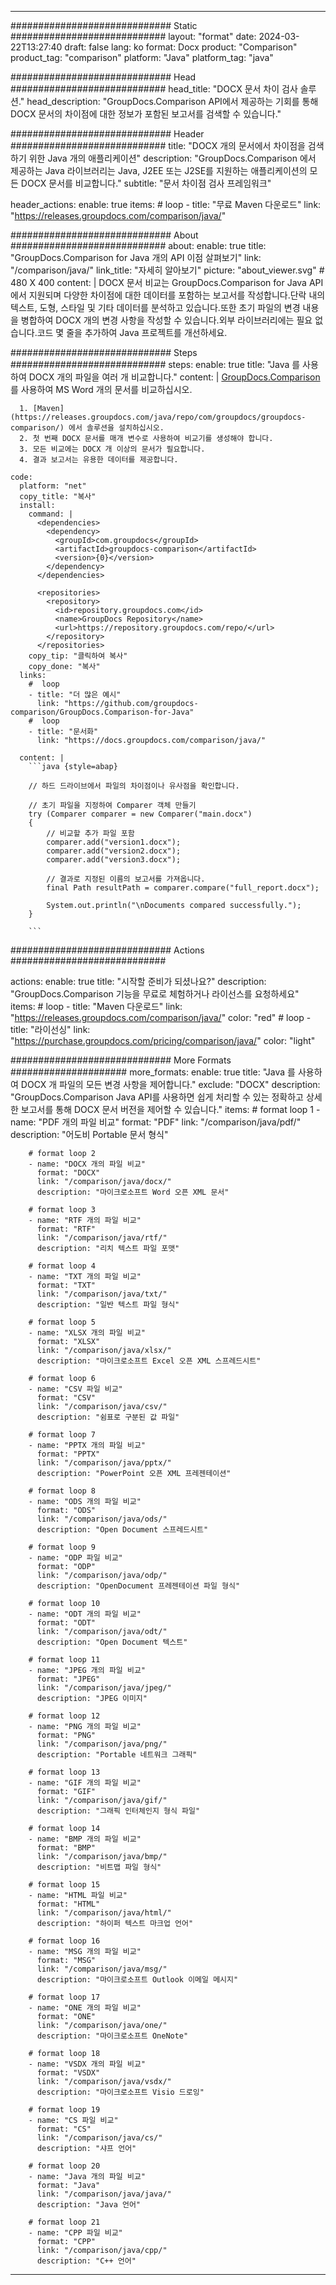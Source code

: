
---
############################# Static ############################
layout: "format"
date:  2024-03-22T13:27:40
draft: false
lang: ko
format: Docx
product: "Comparison"
product_tag: "comparison"
platform: "Java"
platform_tag: "java"

############################# Head ############################
head_title: "DOCX 문서 차이 검사 솔루션."
head_description: "GroupDocs.Comparison API에서 제공하는 기회를 통해 DOCX 문서의 차이점에 대한 정보가 포함된 보고서를 검색할 수 있습니다."

############################# Header ############################
title: "DOCX 개의 문서에서 차이점을 검색하기 위한 Java 개의 애플리케이션" 
description: "GroupDocs.Comparison 에서 제공하는 Java 라이브러리는 Java, J2EE 또는 J2SE를 지원하는 애플리케이션의 모든 DOCX 문서를 비교합니다."
subtitle: "문서 차이점 검사 프레임워크"  

header_actions:
  enable: true
  items:
    #  loop
    - title: "무료 Maven 다운로드"
      link: "https://releases.groupdocs.com/comparison/java/"
      
############################# About ############################
about:
    enable: true
    title: "GroupDocs.Comparison for Java 개의 API 이점 살펴보기"
    link: "/comparison/java/"
    link_title: "자세히 알아보기"
    picture: "about_viewer.svg" # 480 X 400
    content: |
       DOCX 문서 비교는 GroupDocs.Comparison for Java API에서 지원되며 다양한 차이점에 대한 데이터를 포함하는 보고서를 작성합니다.단락 내의 텍스트, 도형, 스타일 및 기타 데이터를 분석하고 있습니다.또한 초기 파일의 변경 내용을 병합하여 DOCX 개의 변경 사항을 작성할 수 있습니다.외부 라이브러리에는 필요 없습니다.코드 몇 줄을 추가하여 Java 프로젝트를 개선하세요.

############################# Steps ############################
steps:
    enable: true
    title: "Java 를 사용하여 DOCX 개의 파일을 여러 개 비교합니다."
    content: |
      [GroupDocs.Comparison](https://products.groupdocs.com/comparison/java/) 를 사용하여 MS Word 개의 문서를 비교하십시오.
      
      1. [Maven](https://releases.groupdocs.com/java/repo/com/groupdocs/groupdocs-comparison/) 에서 솔루션을 설치하십시오.
      2. 첫 번째 DOCX 문서를 매개 변수로 사용하여 비교기를 생성해야 합니다.
      3. 모든 비교에는 DOCX 개 이상의 문서가 필요합니다.
      4. 결과 보고서는 유용한 데이터를 제공합니다.
   
    code:
      platform: "net"
      copy_title: "복사"
      install:
        command: |
          <dependencies>
            <dependency>
              <groupId>com.groupdocs</groupId>
              <artifactId>groupdocs-comparison</artifactId>
              <version>{0}</version>
            </dependency>
          </dependencies>

          <repositories>
            <repository>
              <id>repository.groupdocs.com</id>
              <name>GroupDocs Repository</name>
              <url>https://repository.groupdocs.com/repo/</url>
            </repository>
          </repositories>
        copy_tip: "클릭하여 복사"
        copy_done: "복사"
      links:
        #  loop
        - title: "더 많은 예시"
          link: "https://github.com/groupdocs-comparison/GroupDocs.Comparison-for-Java"
        #  loop
        - title: "문서화"
          link: "https://docs.groupdocs.com/comparison/java/"
          
      content: |
        ```java {style=abap}

        // 하드 드라이브에서 파일의 차이점이나 유사점을 확인합니다.

        // 초기 파일을 지정하여 Comparer 객체 만들기
        try (Comparer comparer = new Comparer("main.docx") 
        {
            // 비교할 추가 파일 포함
        	comparer.add("version1.docx");
            comparer.add("version2.docx");
            comparer.add("version3.docx");

            // 결과로 지정된 이름의 보고서를 가져옵니다.
            final Path resultPath = comparer.compare("full_report.docx"); 

            System.out.println("\nDocuments compared successfully.");
        }
        
        ```            

############################# Actions ############################

actions:
  enable: true
  title: "시작할 준비가 되셨나요?"
  description: "GroupDocs.Comparison 기능을 무료로 체험하거나 라이선스를 요청하세요"
  items:
    #  loop
    - title: "Maven 다운로드"
      link: "https://releases.groupdocs.com/comparison/java/"
      color: "red"
        #  loop
    - title: "라이선싱"
      link: "https://purchase.groupdocs.com/pricing/comparison/java/"
      color: "light"


############################# More Formats #####################
more_formats:
    enable: true
    title: "Java 를 사용하여 DOCX 개 파일의 모든 변경 사항을 제어합니다."
    exclude: "DOCX"
    description: "GroupDocs.Comparison Java API를 사용하면 쉽게 처리할 수 있는 정확하고 상세한 보고서를 통해 DOCX 문서 버전을 제어할 수 있습니다."
    items: 
        # format loop 1
        - name: "PDF 개의 파일 비교"
          format: "PDF"
          link: "/comparison/java/pdf/"
          description: "어도비 Portable 문서 형식"

        # format loop 2
        - name: "DOCX 개의 파일 비교"
          format: "DOCX"
          link: "/comparison/java/docx/"
          description: "마이크로소프트 Word 오픈 XML 문서"

        # format loop 3
        - name: "RTF 개의 파일 비교"
          format: "RTF"
          link: "/comparison/java/rtf/"
          description: "리치 텍스트 파일 포맷"

        # format loop 4
        - name: "TXT 개의 파일 비교"
          format: "TXT"
          link: "/comparison/java/txt/"
          description: "일반 텍스트 파일 형식"

        # format loop 5
        - name: "XLSX 개의 파일 비교"
          format: "XLSX"
          link: "/comparison/java/xlsx/"
          description: "마이크로소프트 Excel 오픈 XML 스프레드시트"

        # format loop 6
        - name: "CSV 파일 비교"
          format: "CSV"
          link: "/comparison/java/csv/"
          description: "쉼표로 구분된 값 파일"

        # format loop 7
        - name: "PPTX 개의 파일 비교"
          format: "PPTX"
          link: "/comparison/java/pptx/"
          description: "PowerPoint 오픈 XML 프레젠테이션"

        # format loop 8
        - name: "ODS 개의 파일 비교"
          format: "ODS"
          link: "/comparison/java/ods/"
          description: "Open Document 스프레드시트"

        # format loop 9
        - name: "ODP 파일 비교"
          format: "ODP"
          link: "/comparison/java/odp/"
          description: "OpenDocument 프레젠테이션 파일 형식"

        # format loop 10
        - name: "ODT 개의 파일 비교"
          format: "ODT"
          link: "/comparison/java/odt/"
          description: "Open Document 텍스트"

        # format loop 11
        - name: "JPEG 개의 파일 비교"
          format: "JPEG"
          link: "/comparison/java/jpeg/"
          description: "JPEG 이미지"

        # format loop 12
        - name: "PNG 개의 파일 비교"
          format: "PNG"
          link: "/comparison/java/png/"
          description: "Portable 네트워크 그래픽"

        # format loop 13
        - name: "GIF 개의 파일 비교"
          format: "GIF"
          link: "/comparison/java/gif/"
          description: "그래픽 인터체인지 형식 파일"

        # format loop 14
        - name: "BMP 개의 파일 비교"
          format: "BMP"
          link: "/comparison/java/bmp/"
          description: "비트맵 파일 형식"

        # format loop 15
        - name: "HTML 파일 비교"
          format: "HTML"
          link: "/comparison/java/html/"
          description: "하이퍼 텍스트 마크업 언어"

        # format loop 16
        - name: "MSG 개의 파일 비교"
          format: "MSG"
          link: "/comparison/java/msg/"
          description: "마이크로소프트 Outlook 이메일 메시지"

        # format loop 17
        - name: "ONE 개의 파일 비교"
          format: "ONE"
          link: "/comparison/java/one/"
          description: "마이크로소프트 OneNote"

        # format loop 18
        - name: "VSDX 개의 파일 비교"
          format: "VSDX"
          link: "/comparison/java/vsdx/"
          description: "마이크로소프트 Visio 드로잉"

        # format loop 19
        - name: "CS 파일 비교"
          format: "CS"
          link: "/comparison/java/cs/"
          description: "샤프 언어"

        # format loop 20
        - name: "Java 개의 파일 비교"
          format: "Java"
          link: "/comparison/java/java/"
          description: "Java 언어"
          
        # format loop 21
        - name: "CPP 파일 비교"
          format: "CPP"
          link: "/comparison/java/cpp/"
          description: "C++ 언어"
---